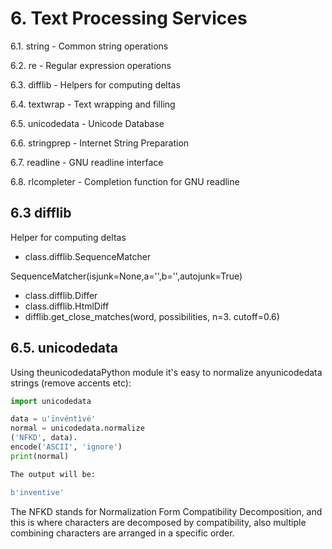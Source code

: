 # 6. Text Processing Services

6.1. string - Common string operations

6.2. re - Regular expression operations

6.3. difflib - Helpers for computing deltas

6.4. textwrap - Text wrapping and filling

6.5. unicodedata - Unicode Database

6.6. stringprep - Internet String Preparation

6.7. readline - GNU readline interface

6.8. rlcompleter - Completion function for GNU readline

## 6.3 difflib

Helper for computing deltas

- class.difflib.SequenceMatcher

SequenceMatcher(isjunk=None,a='',b='',autojunk=True)

- class.difflib.Differ
- class.difflib.HtmlDiff
- difflib.get_close_matches(word, possibilities, n=3. cutoff=0.6)

## 6.5. unicodedata

Using theunicodedataPython module it's easy to normalize anyunicodedata strings (remove accents etc):

```python
import unicodedata

data = u'ïnvéntìvé'
normal = unicodedata.normalize
('NFKD', data).
encode('ASCII', 'ignore')
print(normal)

The output will be:

b'inventive'
```

The NFKD stands for Normalization Form Compatibility Decomposition, and this is where characters are decomposed by compatibility, also multiple combining characters are arranged in a specific order.

